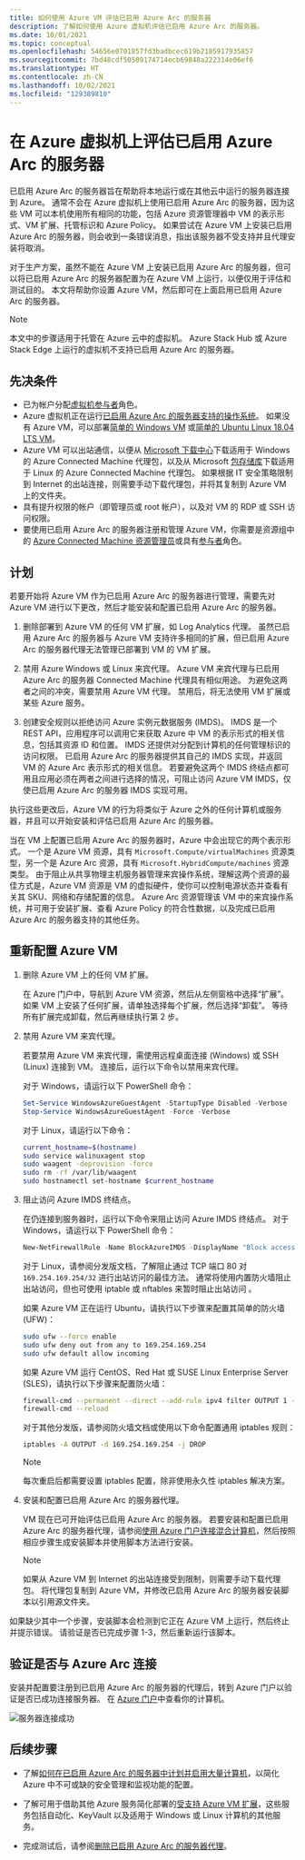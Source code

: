 ```yaml
---
title: 如何使用 Azure VM 评估已启用 Azure Arc 的服务器
description: 了解如何使用 Azure 虚拟机评估已启用 Azure Arc 的服务器。
ms.date: 10/01/2021
ms.topic: conceptual
ms.openlocfilehash: 54656e0701857fd3badbcec619b2185917935857
ms.sourcegitcommit: 7bd48cdf50509174714ecb69848a222314e06ef6
ms.translationtype: HT
ms.contentlocale: zh-CN
ms.lasthandoff: 10/02/2021
ms.locfileid: "129389810"
---
```

# <a name="evaluate-azure-arc-enabled-servers-on-an-azure-virtual-machine"></a>在 Azure 虚拟机上评估已启用 Azure Arc 的服务器

已启用 Azure Arc 的服务器旨在帮助将本地运行或在其他云中运行的服务器连接到 Azure。 通常不会在 Azure 虚拟机上使用已启用 Azure Arc 的服务器，因为这些 VM 可以本机使用所有相同的功能，包括 Azure 资源管理器中 VM 的表示形式、VM 扩展、托管标识和 Azure Policy。 如果尝试在 Azure VM 上安装已启用 Azure Arc 的服务器，则会收到一条错误消息，指出该服务器不受支持并且代理安装将取消。

对于生产方案，虽然不能在 Azure VM 上安装已启用 Azure Arc 的服务器，但可以将已启用 Azure Arc 的服务器配置为在 Azure VM 上运行，以便仅用于评估和测试目的。 本文将帮助你设置 Azure VM，然后即可在上面启用已启用 Azure Arc 的服务器。

> [!NOTE]
> 本文中的步骤适用于托管在 Azure 云中的虚拟机。 Azure Stack Hub 或 Azure Stack Edge 上运行的虚拟机不支持已启用 Azure Arc 的服务器。

## <a name="prerequisites"></a>先决条件

* 已为帐户分配[虚拟机参与者](../../role-based-access-control/built-in-roles.md#virtual-machine-contributor)角色。
* Azure 虚拟机正在运行[已启用 Azure Arc 的服务器支持的操作系统](agent-overview.md#supported-operating-systems)。 如果没有 Azure VM，可以部署[简单的 Windows VM](https://portal.azure.com/#create/Microsoft.Template/uri/https%3a%2f%2fraw.githubusercontent.com%2fAzure%2fazure-quickstart-templates%2fmaster%2fquickstarts%2fmicrosoft.compute%2fvm-simple-windows%2fazuredeploy.json) 或[简单的 Ubuntu Linux 18.04 LTS VM](https://portal.azure.com/#create/Microsoft.Template/uri/https%3a%2f%2fraw.githubusercontent.com%2fAzure%2fazure-quickstart-templates%2fmaster%2fquickstarts%2fmicrosoft.compute%2fvm-simple-windows%2fazuredeploy.json)。
* Azure VM 可以出站通信，以便从 [Microsoft 下载中心](https://aka.ms/AzureConnectedMachineAgent)下载适用于 Windows 的 Azure Connected Machine 代理包，以及从 Microsoft [包存储库](https://packages.microsoft.com/)下载适用于 Linux 的 Azure Connected Machine 代理包。 如果根据 IT 安全策略限制到 Internet 的出站连接，则需要手动下载代理包，并将其复制到 Azure VM 上的文件夹。
* 具有提升权限的帐户（即管理员或 root 帐户），以及对 VM 的 RDP 或 SSH 访问权限。
* 要使用已启用 Azure Arc 的服务器注册和管理 Azure VM，你需要是资源组中的 [Azure Connected Machine 资源管理员](../../role-based-access-control/built-in-roles.md#azure-connected-machine-resource-administrator)或具有[参与者](../../role-based-access-control/built-in-roles.md#contributor)角色。

## <a name="plan"></a>计划

若要开始将 Azure VM 作为已启用 Azure Arc 的服务器进行管理，需要先对 Azure VM 进行以下更改，然后才能安装和配置已启用 Azure Arc 的服务器。

1. 删除部署到 Azure VM 的任何 VM 扩展，如 Log Analytics 代理。 虽然已启用 Azure Arc 的服务器与 Azure VM 支持许多相同的扩展，但已启用 Azure Arc 的服务器代理无法管理已部署到 VM 的 VM 扩展。

2. 禁用 Azure Windows 或 Linux 来宾代理。 Azure VM 来宾代理与已启用 Azure Arc 的服务器 Connected Machine 代理具有相似用途。 为避免这两者之间的冲突，需要禁用 Azure VM 代理。 禁用后，将无法使用 VM 扩展或某些 Azure 服务。

3. 创建安全规则以拒绝访问 Azure 实例元数据服务 (IMDS)。 IMDS 是一个 REST API，应用程序可以调用它来获取 Azure 中 VM 的表示形式的相关信息，包括其资源 ID 和位置。 IMDS 还提供对分配到计算机的任何管理标识的访问权限。 已启用 Azure Arc 的服务器提供其自己的 IMDS 实现，并返回 VM 的 Azure Arc 表示形式的相关信息。 若要避免这两个 IMDS 终结点都可用且应用必须在两者之间进行选择的情况，可阻止访问 Azure VM IMDS，仅使已启用 Azure Arc 的服务器 IMDS 实现可用。

执行这些更改后，Azure VM 的行为将类似于 Azure 之外的任何计算机或服务器，并且可以开始安装和评估已启用 Azure Arc 的服务器。

当在 VM 上配置已启用 Azure Arc 的服务器时，Azure 中会出现它的两个表示形式。 一个是 Azure VM 资源，具有 `Microsoft.Compute/virtualMachines` 资源类型，另一个是 Azure Arc 资源，具有 `Microsoft.HybridCompute/machines` 资源类型。 由于阻止从共享物理主机服务器管理来宾操作系统，理解这两个资源的最佳方式是，Azure VM 资源是 VM 的虚拟硬件，使你可以控制电源状态并查看有关其 SKU、网络和存储配置的信息。 Azure Arc 资源管理该 VM 中的来宾操作系统，并可用于安装扩展、查看 Azure Policy 的符合性数据，以及完成已启用 Azure Arc 的服务器支持的其他任务。

## <a name="reconfigure-azure-vm"></a>重新配置 Azure VM

1. 删除 Azure VM 上的任何 VM 扩展。

   在 Azure 门户中，导航到 Azure VM 资源，然后从左侧窗格中选择“扩展”。 如果 VM 上安装了任何扩展，请单独选择每个扩展，然后选择“卸载”。 等待所有扩展完成卸载，然后再继续执行第 2 步。

2. 禁用 Azure VM 来宾代理。

   若要禁用 Azure VM 来宾代理，需使用远程桌面连接 (Windows) 或 SSH (Linux) 连接到 VM。 连接后，运行以下命令以禁用来宾代理。

   对于 Windows，请运行以下 PowerShell 命令：

   ```powershell
   Set-Service WindowsAzureGuestAgent -StartupType Disabled -Verbose
   Stop-Service WindowsAzureGuestAgent -Force -Verbose
   ```

   对于 Linux，请运行以下命令：

   ```bash
   current_hostname=$(hostname)
   sudo service walinuxagent stop
   sudo waagent -deprovision -force
   sudo rm -rf /var/lib/waagent
   sudo hostnamectl set-hostname $current_hostname
   ```

3. 阻止访问 Azure IMDS 终结点。

   在仍连接到服务器时，运行以下命令来阻止访问 Azure IMDS 终结点。 对于 Windows，请运行以下 PowerShell 命令：

   ```powershell
   New-NetFirewallRule -Name BlockAzureIMDS -DisplayName "Block access to Azure IMDS" -Enabled True -Profile Any -Direction Outbound -Action Block -RemoteAddress 169.254.169.254
   ```

   对于 Linux，请参阅分发版文档，了解阻止通过 TCP 端口 80 对 `169.254.169.254/32` 进行出站访问的最佳方法。 通常将使用内置防火墙阻止出站访问，但也可使用 iptable 或 nftables 来暂时阻止出站访问 。

   如果 Azure VM 正在运行 Ubuntu，请执行以下步骤来配置其简单的防火墙 (UFW)：

   ```bash
   sudo ufw --force enable
   sudo ufw deny out from any to 169.254.169.254
   sudo ufw default allow incoming
   ```

   如果 Azure VM 运行 CentOS、Red Hat 或 SUSE Linux Enterprise Server (SLES)，请执行以下步骤来配置防火墙：

   ```bash
   firewall-cmd --permanent --direct --add-rule ipv4 filter OUTPUT 1 -p tcp -d 169.254.169.254 -j DROP
   firewall-cmd --reload
   ```

   对于其他分发版，请参阅防火墙文档或使用以下命令配置通用 iptables 规则：

   ```bash
   iptables -A OUTPUT -d 169.254.169.254 -j DROP
   ```

   > [!NOTE]
   > 每次重启后都需要设置 iptables 配置，除非使用永久性 iptables 解决方案。


4. 安装和配置已启用 Azure Arc 的服务器代理。

   VM 现在已可开始评估已启用 Azure Arc 的服务器。 若要安装和配置已启用 Azure Arc 的服务器代理，请参阅[使用 Azure 门户连接混合计算机](onboard-portal.md)，然后按照相应步骤生成安装脚本并使用脚本方法进行安装。

   > [!NOTE]
   > 如果从 Azure VM 到 Internet 的出站连接受到限制，则需要手动下载代理包。 将代理包复制到 Azure VM，并修改已启用 Azure Arc 的服务器安装脚本以引用源文件夹。

如果缺少其中一个步骤，安装脚本会检测到它正在 Azure VM 上运行，然后终止并提示错误。 请验证是否已完成步骤 1-3，然后重新运行该脚本。

## <a name="verify-the-connection-with-azure-arc"></a>验证是否与 Azure Arc 连接

安装并配置要注册到已启用 Azure Arc 的服务器的代理后，转到 Azure 门户以验证是否已成功连接服务器。 在 [Azure 门户](https://portal.azure.com)中查看你的计算机。

![服务器连接成功](./media/onboard-portal/arc-for-servers-successful-onboard.png)

## <a name="next-steps"></a>后续步骤

* 了解[如何在已启用 Azure Arc 的服务器中计划并启用大量计算机](plan-at-scale-deployment.md)，以简化 Azure 中不可或缺的安全管理和监视功能的配置。

* 了解可用于借助其他 Azure 服务简化部署的[受支持 Azure VM 扩展](manage-vm-extensions.md)，这些服务包括自动化、KeyVault 以及适用于 Windows 或 Linux 计算机的其他服务。

* 完成测试后，请参阅[删除已启用 Azure Arc 的服务器代理](manage-agent.md#remove-the-agent)。
